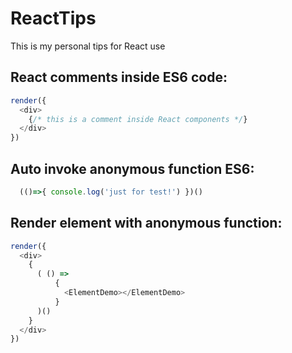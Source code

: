# ReactTips
This is my personal tips for React use

## React comments inside ES6 code:

```javascript
render({
  <div>
    {/* this is a comment inside React components */}
  </div>
})
```

## Auto invoke anonymous function ES6:

```javascript
  (()=>{ console.log('just for test!') })()
```

## Render element with anonymous function:
```javascript
render({
  <div>
    {
      ( () => 
          {
            <ElementDemo></ElementDemo>
          }
      )() 
    }
  </div>
})
```
